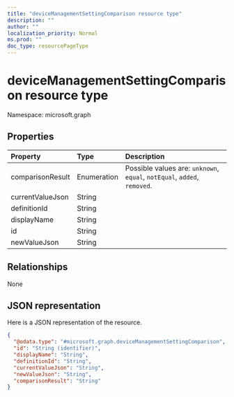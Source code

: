 ```yaml
---
title: "deviceManagementSettingComparison resource type"
description: ""
author: ""
localization_priority: Normal
ms.prod: ""
doc_type: resourcePageType
---
```


# deviceManagementSettingComparison resource type


Namespace: microsoft.graph



## Properties
|Property|Type|Description|
|:---|:---|:---|
|comparisonResult|Enumeration| Possible values are: `unknown`, `equal`, `notEqual`, `added`, `removed`.|
|currentValueJson|String||
|definitionId|String||
|displayName|String||
|id|String||
|newValueJson|String||

## Relationships
None

## JSON representation
Here is a JSON representation of the resource.
<!-- {
  "blockType": "resource",
  "@odata.type": "microsoft.graph.deviceManagementSettingComparison"
}
-->
``` json
{
  "@odata.type": "#microsoft.graph.deviceManagementSettingComparison",
  "id": "String (identifier)",
  "displayName": "String",
  "definitionId": "String",
  "currentValueJson": "String",
  "newValueJson": "String",
  "comparisonResult": "String"
}
```

